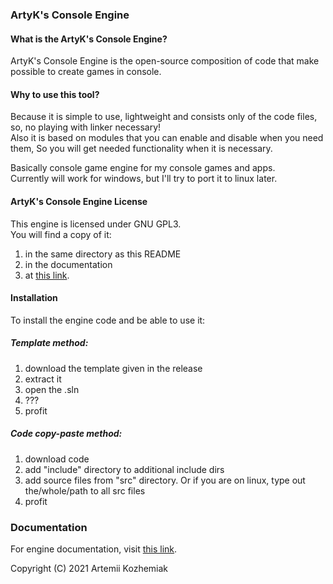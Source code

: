 ### ArtyK's Console Engine

#### What is the ArtyK's Console Engine?
ArtyK's Console Engine is the open-source composition of code that make possible to create games in console.

#### Why to use this tool?
Because it is simple to use, lightweight and consists only of the code files, so, no playing with linker necessary!  
Also it is based on modules that you can enable and disable when you need them, So you will get needed functionality when it is necessary.  

Basically console game engine for my console games and apps.  
Currently will work for windows, but I'll try to port it to linux later. 

#### ArtyK's Console Engine License
This engine is licensed under GNU GPL3.  
You will find a copy of it:
1. in the same directory as this README
2. in the documentation
3. at <a href="https://www.gnu.org/licenses/gpl-3.0.md" target="_blank">this link</a>.

#### Installation
To install the engine code and be able to use it:

##### Template method:

1. download the template given in the release  
2. extract it  
3. open the .sln  
4. ???  
5. profit  

##### Code copy-paste method:
1. download code  
2. add "include" directory to additional include dirs  
3. add source files from "src" directory. Or if you are on linux, type out the/whole/path to all src files  
4. profit  

### Documentation
For engine documentation, visit <a href="https://artyksengine.artyk.repl.co/doc/html_doc/index.html" target="_blank">this link</a>.  

Copyright (C) 2021  Artemii Kozhemiak

